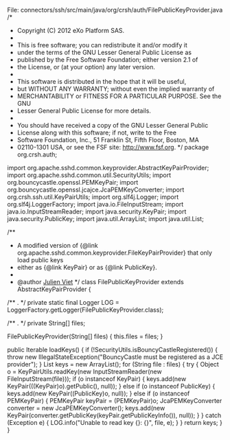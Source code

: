 

File: connectors/ssh/src/main/java/org/crsh/auth/FilePublicKeyProvider.java
/*
 * Copyright (C) 2012 eXo Platform SAS.
 *
 * This is free software; you can redistribute it and/or modify it
 * under the terms of the GNU Lesser General Public License as
 * published by the Free Software Foundation; either version 2.1 of
 * the License, or (at your option) any later version.
 *
 * This software is distributed in the hope that it will be useful,
 * but WITHOUT ANY WARRANTY; without even the implied warranty of
 * MERCHANTABILITY or FITNESS FOR A PARTICULAR PURPOSE. See the GNU
 * Lesser General Public License for more details.
 *
 * You should have received a copy of the GNU Lesser General Public
 * License along with this software; if not, write to the Free
 * Software Foundation, Inc., 51 Franklin St, Fifth Floor, Boston, MA
 * 02110-1301 USA, or see the FSF site: http://www.fsf.org.
 */
package org.crsh.auth;

import org.apache.sshd.common.keyprovider.AbstractKeyPairProvider;
import org.apache.sshd.common.util.SecurityUtils;
import org.bouncycastle.openssl.PEMKeyPair;
import org.bouncycastle.openssl.jcajce.JcaPEMKeyConverter;
import org.crsh.ssh.util.KeyPairUtils;
import org.slf4j.Logger;
import org.slf4j.LoggerFactory;
import java.io.FileInputStream;
import java.io.InputStreamReader;
import java.security.KeyPair;
import java.security.PublicKey;
import java.util.ArrayList;
import java.util.List;

/**
 * A modified version of {@link org.apache.sshd.common.keyprovider.FileKeyPairProvider} that only load public keys
 * either as {@link KeyPair} or as {@link PublicKey}.
 *
 * @author <a href="mailto:julien.viet@exoplatform.com">Julien Viet</a>
 */
class FilePublicKeyProvider extends AbstractKeyPairProvider {

  /** . */
  private static final Logger LOG = LoggerFactory.getLogger(FilePublicKeyProvider.class);

  /** . */
  private String[] files;

  FilePublicKeyProvider(String[] files) {
    this.files = files;
  }

  public Iterable<KeyPair> loadKeys() {
    if (!SecurityUtils.isBouncyCastleRegistered()) {
      throw new IllegalStateException("BouncyCastle must be registered as a JCE provider");
    }
    List<KeyPair> keys = new ArrayList<KeyPair>();
    for (String file : files) {
      try {
          Object o = KeyPairUtils.readKey(new InputStreamReader(new FileInputStream(file)));
          if (o instanceof KeyPair) {
            keys.add(new KeyPair(((KeyPair)o).getPublic(), null));
          } else if (o instanceof PublicKey) {
            keys.add(new KeyPair((PublicKey)o, null));
          } else if (o instanceof PEMKeyPair) {
            PEMKeyPair keyPair = (PEMKeyPair)o;
            JcaPEMKeyConverter converter = new JcaPEMKeyConverter();
            keys.add(new KeyPair(converter.getPublicKey(keyPair.getPublicKeyInfo()), null));
          }
      }
      catch (Exception e) {
        LOG.info("Unable to read key {}: {}", file, e);
      }
    }
    return keys;
  }
}
